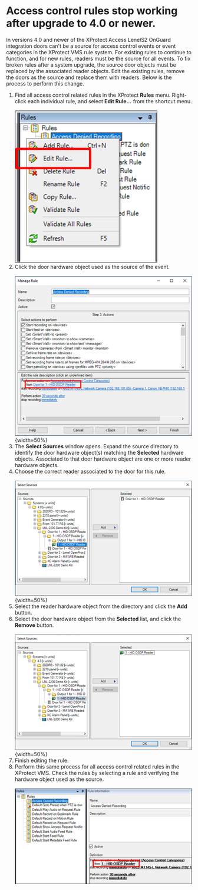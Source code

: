 # Access control rules stop working after upgrade to 4.0 or newer.

In versions 4.0 and newer of the XProtect Access LenelS2 OnGuard integration doors can't be a source for access control events or event categories in the XProtect VMS rule system. For existing rules to continue to function, and for new rules, readers must be the source for all events. To fix broken rules after a system upgrade, the source door objects must be replaced by the associated reader objects. Edit the existing rules, remove the doors as the source and replace them with readers. Below is the process to perform this change.

1. Find all access control related rules in the XProtect **Rules** menu. Right-click each individual rule, and select **Edit Rule...** from the shortcut menu.</br>
    </br>
    ![EditRule](img/EditRule.png)
2. Click the door hardware object used as the source of the event.</br>
    </br>
    ![RemoveDoor](img/RemoveOldDoor.png){width=50%}
3. The **Select Sources** window opens. Expand the source directory to identify the door hardware object(s) matching the **Selected** hardware objects. Associated to that door hardware object are one or more reader hardware objects.
4. Choose the correct reader associated to the door for this rule.</br>
    </br>
    ![Reader4Door](img/SwapDoor4Reader.png){width=50%}
5. Select the reader hardware object from the directory and click the **Add** button.
6. Select the door hardware object from the **Selected** list, and click the **Remove** button.</br>
    </br>
    ![SelectReader](img/SelectReader.png){width=50%}
7. Finish editing the rule.
8. Perform this same process for all access control related rules in the XProtect VMS. Check the rules by selecting a rule and verifying the hardware object used as the source.</br>
    </br>
    ![UpdateRule](img/UpdatedRule.png)
